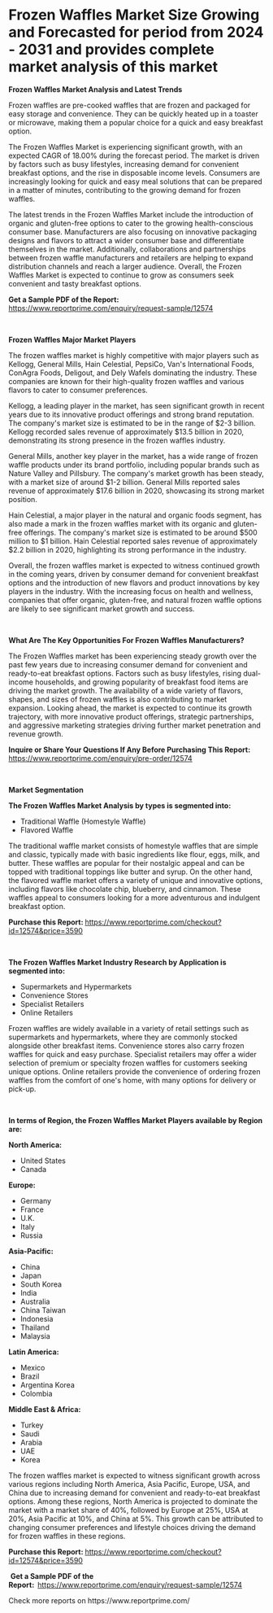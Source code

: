 <p><h1>Frozen Waffles Market Size Growing and Forecasted for period from 2024 - 2031 and provides complete market analysis of this market</h1></p><p><strong>Frozen Waffles Market Analysis and Latest Trends</strong></p>
<p><p>Frozen waffles are pre-cooked waffles that are frozen and packaged for easy storage and convenience. They can be quickly heated up in a toaster or microwave, making them a popular choice for a quick and easy breakfast option.</p><p>The Frozen Waffles Market is experiencing significant growth, with an expected CAGR of 18.00% during the forecast period. The market is driven by factors such as busy lifestyles, increasing demand for convenient breakfast options, and the rise in disposable income levels. Consumers are increasingly looking for quick and easy meal solutions that can be prepared in a matter of minutes, contributing to the growing demand for frozen waffles.</p><p>The latest trends in the Frozen Waffles Market include the introduction of organic and gluten-free options to cater to the growing health-conscious consumer base. Manufacturers are also focusing on innovative packaging designs and flavors to attract a wider consumer base and differentiate themselves in the market. Additionally, collaborations and partnerships between frozen waffle manufacturers and retailers are helping to expand distribution channels and reach a larger audience. Overall, the Frozen Waffles Market is expected to continue to grow as consumers seek convenient and tasty breakfast options.</p></p>
<p><strong>Get a Sample PDF of the Report:&nbsp;</strong> <a href="https://www.reportprime.com/enquiry/request-sample/12574">https://www.reportprime.com/enquiry/request-sample/12574</a></p>
<p>&nbsp;</p>
<p><strong>Frozen Waffles Major Market Players</strong></p>
<p><p>The frozen waffles market is highly competitive with major players such as Kellogg, General Mills, Hain Celestial, PepsiCo, Van's International Foods, ConAgra Foods, Deligout, and Dely Wafels dominating the industry. These companies are known for their high-quality frozen waffles and various flavors to cater to consumer preferences.</p><p>Kellogg, a leading player in the market, has seen significant growth in recent years due to its innovative product offerings and strong brand reputation. The company's market size is estimated to be in the range of $2-3 billion. Kellogg recorded sales revenue of approximately $13.5 billion in 2020, demonstrating its strong presence in the frozen waffles industry.</p><p>General Mills, another key player in the market, has a wide range of frozen waffle products under its brand portfolio, including popular brands such as Nature Valley and Pillsbury. The company's market growth has been steady, with a market size of around $1-2 billion. General Mills reported sales revenue of approximately $17.6 billion in 2020, showcasing its strong market position.</p><p>Hain Celestial, a major player in the natural and organic foods segment, has also made a mark in the frozen waffles market with its organic and gluten-free offerings. The company's market size is estimated to be around $500 million to $1 billion. Hain Celestial reported sales revenue of approximately $2.2 billion in 2020, highlighting its strong performance in the industry.</p><p>Overall, the frozen waffles market is expected to witness continued growth in the coming years, driven by consumer demand for convenient breakfast options and the introduction of new flavors and product innovations by key players in the industry. With the increasing focus on health and wellness, companies that offer organic, gluten-free, and natural frozen waffle options are likely to see significant market growth and success.</p></p>
<p>&nbsp;</p>
<p><strong>What Are The Key Opportunities For Frozen Waffles Manufacturers?</strong></p>
<p><p>The Frozen Waffles market has been experiencing steady growth over the past few years due to increasing consumer demand for convenient and ready-to-eat breakfast options. Factors such as busy lifestyles, rising dual-income households, and growing popularity of breakfast food items are driving the market growth. The availability of a wide variety of flavors, shapes, and sizes of frozen waffles is also contributing to market expansion. Looking ahead, the market is expected to continue its growth trajectory, with more innovative product offerings, strategic partnerships, and aggressive marketing strategies driving further market penetration and revenue growth.</p></p>
<p><strong>Inquire or Share Your Questions If Any Before Purchasing This Report:</strong> <a href="https://www.reportprime.com/enquiry/pre-order/12574">https://www.reportprime.com/enquiry/pre-order/12574</a></p>
<p>&nbsp;</p>
<p><strong>Market Segmentation</strong></p>
<p><strong>The Frozen Waffles Market Analysis by types is segmented into:</strong></p>
<p><ul><li>Traditional Waffle (Homestyle Waffle)</li><li>Flavored Waffle</li></ul></p>
<p><p>The traditional waffle market consists of homestyle waffles that are simple and classic, typically made with basic ingredients like flour, eggs, milk, and butter. These waffles are popular for their nostalgic appeal and can be topped with traditional toppings like butter and syrup. On the other hand, the flavored waffle market offers a variety of unique and innovative options, including flavors like chocolate chip, blueberry, and cinnamon. These waffles appeal to consumers looking for a more adventurous and indulgent breakfast option.</p></p>
<p><strong>Purchase this Report:&nbsp;</strong><a href="https://www.reportprime.com/checkout?id=12574&price=3590">https://www.reportprime.com/checkout?id=12574&price=3590</a></p>
<p>&nbsp;</p>
<p><strong>The Frozen Waffles Market Industry Research by Application is segmented into:</strong></p>
<p><ul><li>Supermarkets and Hypermarkets</li><li>Convenience Stores</li><li>Specialist Retailers</li><li>Online Retailers</li></ul></p>
<p><p>Frozen waffles are widely available in a variety of retail settings such as supermarkets and hypermarkets, where they are commonly stocked alongside other breakfast items. Convenience stores also carry frozen waffles for quick and easy purchase. Specialist retailers may offer a wider selection of premium or specialty frozen waffles for customers seeking unique options. Online retailers provide the convenience of ordering frozen waffles from the comfort of one's home, with many options for delivery or pick-up. </p></p>
<p>&nbsp;</p>
<p><strong>In terms of Region, the Frozen Waffles Market Players available by Region are:</strong></p>
<p>
    <p> <strong> North America: </strong>
        <ul>
            <li>United States</li>
            <li>Canada</li>
        </ul>
        </p> 
    <p> <strong> Europe: </strong>
        <ul>
            <li>Germany</li>
            <li>France</li>
            <li>U.K.</li>
            <li>Italy</li>
            <li>Russia</li>
        </ul>
        </p> 
    <p> <strong> Asia-Pacific: </strong>
        <ul>
            <li>China</li>
            <li>Japan</li>
            <li>South Korea</li>
            <li>India</li>
            <li>Australia</li>
            <li>China Taiwan</li>
            <li>Indonesia</li>
            <li>Thailand</li>
            <li>Malaysia</li>
        </ul>
        </p> 
    <p> <strong> Latin America: </strong>
        <ul>
            <li>Mexico</li>
            <li>Brazil</li>
            <li>Argentina Korea</li>
            <li>Colombia</li>
        </ul>
        </p> 
    <p> <strong> Middle East & Africa: </strong>
        <ul>
            <li>Turkey</li>
            <li>Saudi</li>
            <li>Arabia</li>
            <li>UAE</li>
            <li>Korea</li>
        </ul>
    </p>
    </p>
<p><p>The frozen waffles market is expected to witness significant growth across various regions including North America, Asia Pacific, Europe, USA, and China due to increasing demand for convenient and ready-to-eat breakfast options. Among these regions, North America is projected to dominate the market with a market share of 40%, followed by Europe at 25%, USA at 20%, Asia Pacific at 10%, and China at 5%. This growth can be attributed to changing consumer preferences and lifestyle choices driving the demand for frozen waffles in these regions.</p></p>
<p><strong>Purchase this Report: </strong><a href="https://www.reportprime.com/checkout?id=12574&price=3590">https://www.reportprime.com/checkout?id=12574&price=3590</a></p>
<p>&nbsp;<strong>Get a Sample PDF of the Report:&nbsp;&nbsp;</strong><a href="https://www.reportprime.com/enquiry/request-sample/12574">https://www.reportprime.com/enquiry/request-sample/12574</a></p>
<p><strong></strong></p>
<p>Check more reports on https://www.reportprime.com/</p>